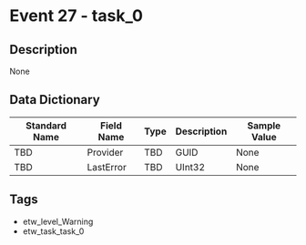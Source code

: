 # Event 27 - task_0

## Description
None

## Data Dictionary
|Standard Name|Field Name|Type|Description|Sample Value|
|---|---|---|---|---|
|TBD|Provider|TBD|GUID|None|None|
|TBD|LastError|TBD|UInt32|None|None|

## Tags
* etw_level_Warning
* etw_task_task_0
